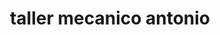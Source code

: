---
title: "taller mecanico antonio"
url: /comayaguela/taller-mecanico-antonio/
shop: Autowerkstatt
---